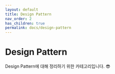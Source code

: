 ```yaml
---
layout: default
title: Design Pattern
nav_order: 2
has_children: true
permalink: docs/design-pattern
---
```


# Design Pattern

Design Pattern에 대해 정리하기 위한 카테고리입니다. 😎
